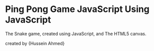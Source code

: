 # Ping Pong Game JavaScript Using JavaScript
The Snake game, created using JavaScript, and The HTML5 canvas.

created by {Hussein Ahmed}